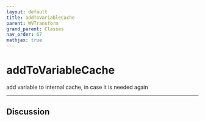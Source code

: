 ```yaml
---
layout: default
title: addToVariableCache
parent: WVTransform
grand_parent: Classes
nav_order: 67
mathjax: true
---
```


#  addToVariableCache

add variable to internal cache, in case it is needed again


---

## Discussion

  
